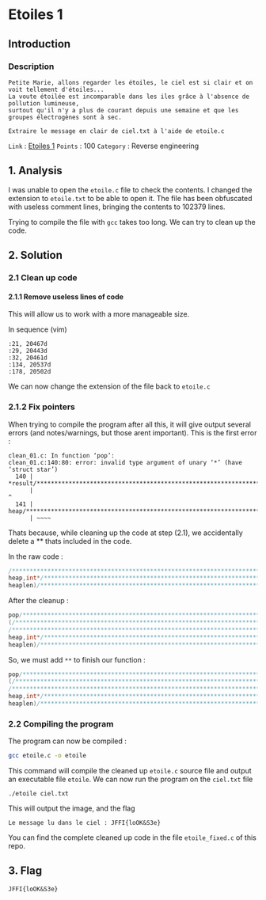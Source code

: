 # Etoiles 1 

## Introduction

### Description
```
Petite Marie, allons regarder les étoiles, le ciel est si clair et on voit tellement d'étoiles... 
La voute étoilée est incomparable dans les iles grâce à l'absence de pollution lumineuse, 
surtout qu'il n'y a plus de courant depuis une semaine et que les groupes électrogènes sont à sec.

Extraire le message en clair de ciel.txt à l'aide de etoile.c
```

`Link` : [Etoiles 1](https://ctf.hackin.ca/challenges#%C3%89toiles%201%20%E2%AD%90-1)
`Points` : 100
`Category` : Reverse engineering

## 1. Analysis

I was unable to open the `etoile.c` file to check the contents. I changed the extension to `etoile.txt` to be able to open it.
The file has been obfuscated with useless comment lines, bringing the contents to 102379 lines.

Trying to compile the file with `gcc` takes too long. We can try to clean up the code.

## 2. Solution

### 2.1 Clean up code

#### 2.1.1 Remove useless lines of code

This will allow us to work with a more manageable size.

In sequence (vim)

```
:21, 20467d
:29, 20443d 
:32, 20461d
:134, 20537d 
:178, 20502d 
```

We can now change the extension of the file back to `etoile.c`

### 2.1.2 Fix pointers

When trying to compile the program after all this, it will give output several errors (and notes/warnings, but those arent important). 
This is the first error :

```
clean_01.c: In function ‘pop’:
clean_01.c:140:80: error: invalid type argument of unary ‘*’ (have ‘struct star’)
  140 | *result/*********************************************************************/=*
      |                                                                                ^
  141 | heap/**************************************************************************/
      | ~~~~

```

Thats because, while cleaning up the code at step (2.1), we accidentally delete a ** thats included in the code.

In the raw code :

```c
/****************************************************************************/**
heap,int*/*********************************************************************/
heaplen)/**********************************************************************/
```

After the cleanup :

```c
pop/***************************************************************************/
(/***********************************************************************/struct
/**************************************************************************/star
heap,int*/*********************************************************************/
heaplen)/**********************************************************************/
```

So, we must add `**` to finish our function :

```c
pop/***************************************************************************/
(/***********************************************************************/struct
/**************************************************************************/star**
heap,int*/*********************************************************************/
heaplen)/**********************************************************************/
```

### 2.2 Compiling the program

The program can now be compiled :

```bash
gcc etoile.c -o etoile
```

This command will compile the cleaned up `etoile.c` source file and output an executable file `etoile`. 
We can now run the program on the `ciel.txt` file 

```
./etoile ciel.txt
```

This will output the image, and the flag

```
Le message lu dans le ciel : JFFI{loOK&S3e}
```

You can find the complete cleaned up code in the file `etoile_fixed.c` of this repo.


## 3. Flag

```
JFFI{loOK&S3e}
```



